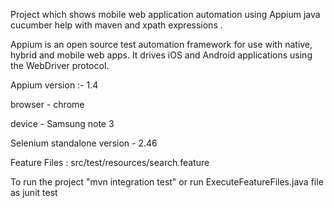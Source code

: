Project which shows mobile web application automation using Appium java cucumber help with maven and xpath expressions .

Appium is an open source test automation framework for use with native, hybrid and mobile web apps. 
It drives iOS and Android applications using the WebDriver protocol.

Appium version :- 1.4

browser - chrome

device - Samsung note 3

Selenium standalone version - 2.46

Feature Files : src/test/resources/search.feature

To run the project "mvn integration test" or run ExecuteFeatureFiles.java file as junit test